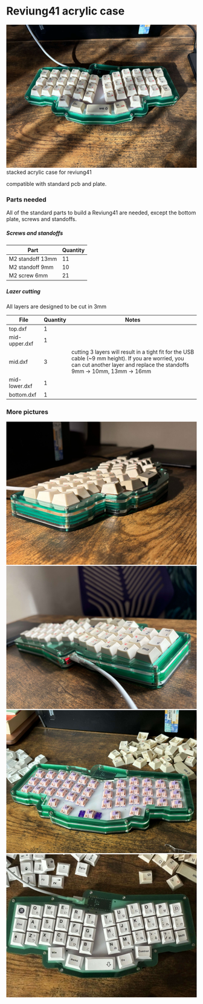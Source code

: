 # Reviung41 acrylic case
![Thumbnail img](/img/2.jpg)
stacked acrylic case for reviung41

compatible with standard pcb and plate.

### Parts needed
All of the standard parts to build a Reviung41 are needed, except the bottom plate, screws and standoffs.

##### Screws and standoffs
|Part|Quantity|
|-----|-----|
|M2 standoff 13mm | 11 |
|M2 standoff 9mm | 10 |
|M2 screw 6mm | 21 |


##### Lazer cutting
All layers are designed to be cut in 3mm

|File|Quantity|Notes|
|-----|-----|-----|
|top.dxf | 1 | |
|mid-upper.dxf | 1 | |
|mid.dxf | 3 | cutting 3 layers will result in a tight fit for the USB cable (~9 mm height). If you are worried, you can cut another layer and replace the standoffs 9mm -> 10mm, 13mm -> 16mm |
|mid-lower.dxf | 1 | |
|bottom.dxf | 1 | |


### More pictures
![case img 1](/img/1.jpg)
![case img 2](/img/3.jpg)
![case img 3](/img/4.jpg)
![case img 4](/img/5.jpg)
